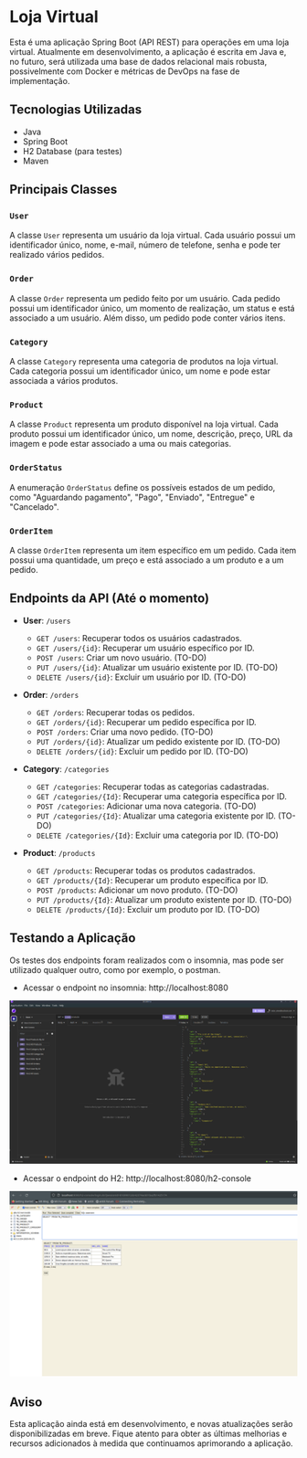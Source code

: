 # Loja Virtual

Esta é uma aplicação Spring Boot (API REST) para operações em uma loja virtual. Atualmente em desenvolvimento, a aplicação é escrita em Java e, no futuro, será utilizada uma base de dados relacional mais robusta, possivelmente com Docker e métricas de DevOps na fase de implementação.

## Tecnologias Utilizadas

- Java
- Spring Boot
- H2 Database (para testes)
- Maven


## Principais Classes

### `User` 
A classe `User` representa um usuário da loja virtual. Cada usuário possui um identificador único, nome, e-mail, número de telefone, senha e pode ter realizado vários pedidos.

### `Order` 
A classe `Order` representa um pedido feito por um usuário. Cada pedido possui um identificador único, um momento de realização, um status e está associado a um usuário. Além disso, um pedido pode conter vários itens.

### `Category`

A classe `Category` representa uma categoria de produtos na loja virtual. Cada categoria possui um identificador único, um nome e pode estar associada a vários produtos.


### `Product`
A classe `Product` representa um produto disponível na loja virtual. Cada produto possui um identificador único, um nome, descrição, preço, URL da imagem e pode estar associado a uma ou mais categorias.

### `OrderStatus`
A enumeração `OrderStatus` define os possíveis estados de um pedido, como "Aguardando pagamento", "Pago", "Enviado", "Entregue" e "Cancelado".

### `OrderItem`
A classe `OrderItem` representa um item específico em um pedido. Cada item possui uma quantidade, um preço e está associado a um produto e a um pedido.

## Endpoints da API (Até o momento)

- **User**: `/users`
  - `GET /users`: Recuperar todos os usuários cadastrados.
  - `GET /users/{id}`: Recuperar um usuário específico por ID.
  - `POST /users`: Criar um novo usuário. (TO-DO)
  - `PUT /users/{id}`: Atualizar um usuário existente por ID. (TO-DO)
  - `DELETE /users/{id}`: Excluir um usuário por ID. (TO-DO)


- **Order**: `/orders`
  - `GET /orders`: Recuperar todas os pedidos.
  - `GET /orders/{id}`: Recuperar um pedido específica por ID.
  - `POST /orders`: Criar uma novo pedido. (TO-DO)
  - `PUT /orders/{id}`: Atualizar um pedido existente por ID. (TO-DO)
  - `DELETE /orders/{id}`: Excluir um pedido por ID. (TO-DO)


- **Category**: `/categories`
  - `GET /categories`: Recuperar todas as categorias cadastradas.
  - `GET /categories/{Id}`: Recuperar uma categoria específica por ID.
  - `POST /categories`: Adicionar uma nova categoria. (TO-DO)
  - `PUT /categories/{Id}`: Atualizar uma categoria existente por ID. (TO-DO)
  - `DELETE /categories/{Id}`: Excluir uma categoria por ID. (TO-DO)


- **Product**: `/products`
  - `GET /products`: Recuperar todas os produtos cadastrados.
  - `GET /products/{Id}`: Recuperar um produto específica por ID.
  - `POST /products`: Adicionar um novo produto. (TO-DO)
  - `PUT /products/{Id}`: Atualizar um produto existente por ID. (TO-DO)
  - `DELETE /products/{Id}`: Excluir um produto por ID. (TO-DO)	
	
## Testando a Aplicação

Os testes dos endpoints foram realizados com o insomnia, mas pode ser utilizado qualquer outro, como por exemplo, o postman.

* Acessar o endpoint no insomnia: http://localhost:8080

![insomnia.png](src/main/resources/docs.prints/insomnia.png)
	
* Acessar o endpoint do H2: http://localhost:8080/h2-console

![test-h2.png](src/main/resources/docs.prints/test-h2.png)


## Aviso

Esta aplicação ainda está em desenvolvimento, e novas atualizações serão disponibilizadas em breve. Fique atento para obter as últimas melhorias e recursos adicionados à medida que continuamos aprimorando a aplicação. 